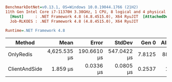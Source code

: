 ``` ini

BenchmarkDotNet=v0.13.1, OS=Windows 10.0.19044.1766 (21H2)
11th Gen Intel Core i7-11370H 3.30GHz, 1 CPU, 8 logical and 4 physical cores
  [Host]     : .NET Framework 4.8 (4.8.4515.0), X64 RyuJIT  [AttachedDebugger]
  Job-RLKOES : .NET Framework 4.8 (4.8.4515.0), X64 RyuJIT

Runtime=.NET Framework 4.8  

```
|        Method |         Mean |       Error |      StdDev |  Gen 0 | Allocated |
|-------------- |-------------:|------------:|------------:|-------:|----------:|
|     OnlyRedis | 4,625.535 μs | 190.6610 μs | 547.0422 μs | 7.8125 |  88,368 B |
| ClientAndSide |     1.859 μs |   0.0336 μs |   0.0805 μs | 0.2537 |   1,597 B |
